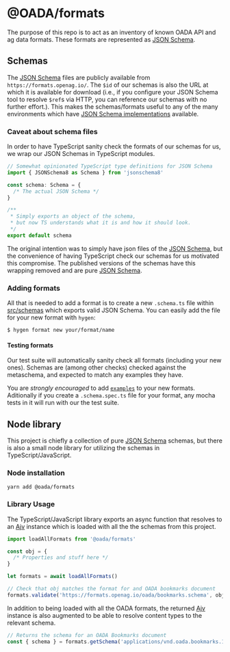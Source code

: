 # @OADA/formats

The purpose of this repo is to act as an inventory of
known OADA API and ag data formats.
These formats are represented as [JSON Schema][].

## Schemas

The [JSON Schema][] files are publicly available
from `https://formats.openag.io/`.
The `$id` of our schemas is also the URL at which it is available for download
(i.e., if you configure your JSON Schema tool to resolve `$ref`s via HTTP,
you can reference our schemas with no further effort.).
This makes the schemas/formats useful to any of the many environments which have
[JSON Schema implementations](https://json-schema.org/implementations.html)
available.

### Caveat about schema files

In order to have TypeScript sanity check the formats of our schemas for us,
we wrap our JSON Schemas in TypeScript modules.

```ts
// Somewhat opinionated TypeScript type definitions for JSON Schema
import { JSONSchema8 as Schema } from 'jsonschema8'

const schema: Schema = {
  /* The actual JSON Schema */
}

/**
 * Simply exports an object of the schema,
 * but now TS understands what it is and how it should look.
 */
export default schema
```

The original intention was to simply have json files of the [JSON Schema][],
but the convenience of having TypeScript check our schemas for us
motivated this compromise.
The published versions of the schemas have this wrapping removed and
are pure [JSON Schema][].

### Adding formats

All that is needed to add a format is to create a new `.schema.ts` file
within [src/schemas](src/schemas) which exports valid JSON Schema.
You can easily add the file for your new format with `hygen`:

```
$ hygen format new your/format/name
```

#### Testing formats

Our test suite will automatically sanity check all formats
(including your new ones).
Schemas are (among other checks) checked against the metaschema,
and expected to match any examples they have.

You are _strongly encouraged_ to add [`examples`][] to your new formats.
Aditionally if you create a `.schema.spec.ts` file for your format,
any mocha tests in it will run with our the test suite.

## Node library

This project is chiefly a collection of pure [JSON Schema][] schemas,
but there is also a small node library for utilizing the schemas
in TypeScript/JavaScript.

### Node installation

```shell
yarn add @oada/formats
```

### Library Usage

The TypeScript/JavaScript library exports an async function
that resolves to an [Ajv][] instance
which is loaded with all the the schemas from this project.

```ts
import loadAllFormats from '@oada/formats'

const obj = {
  /* Properties and stuff here */
}

let formats = await loadAllFormats()

// Check that obj matches the format for and OADA bookmarks document
formats.validate('https://formats.openag.io/oada/bookmarks.schema', obj)
```

In addition to being loaded with all the OADA formats,
the returned [Ajv][] instance is also augmented to be able
to resolve content types to the relevant schema.

```ts
// Returns the schema for an OADA Bookmarks document
const { schema } = formats.getSchema('applications/vnd.oada.bookmarks.1+json')
```

[json schema]: https://json-schema.org
[`examples`]: https://json-schema.org/draft/2019-09/json-schema-validation.html#rfc.section.9.5
[ajv]: https://github.com/epoberezkin/ajv#api
